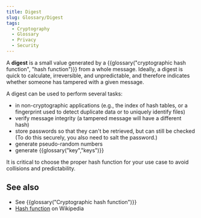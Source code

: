 ```yaml
---
title: Digest
slug: Glossary/Digest
tags:
  - Cryptography
  - Glossary
  - Privacy
  - Security
---
```


A **digest** is a small value generated by a {{glossary("cryptographic hash function", "hash function")}} from a whole message. Ideally, a digest is quick to calculate, irreversible, and unpredictable, and therefore indicates whether someone has tampered with a given message.

A digest can be used to perform several tasks:

- in non-cryptographic applications (e.g., the index of hash tables, or a fingerprint used to detect duplicate data or to uniquely identify files)
- verify message integrity (a tampered message will have a different hash)
- store passwords so that they can't be retrieved, but can still be checked (To do this securely, you also need to salt the password.)
- generate pseudo-random numbers
- generate {{glossary("key","keys")}}

It is critical to choose the proper hash function for your use case to avoid collisions and predictability.

## See also

- See {{glossary("Cryptographic hash function")}}
- [Hash function](https://en.wikipedia.org/wiki/Cryptographic_hash_function) on Wikipedia
